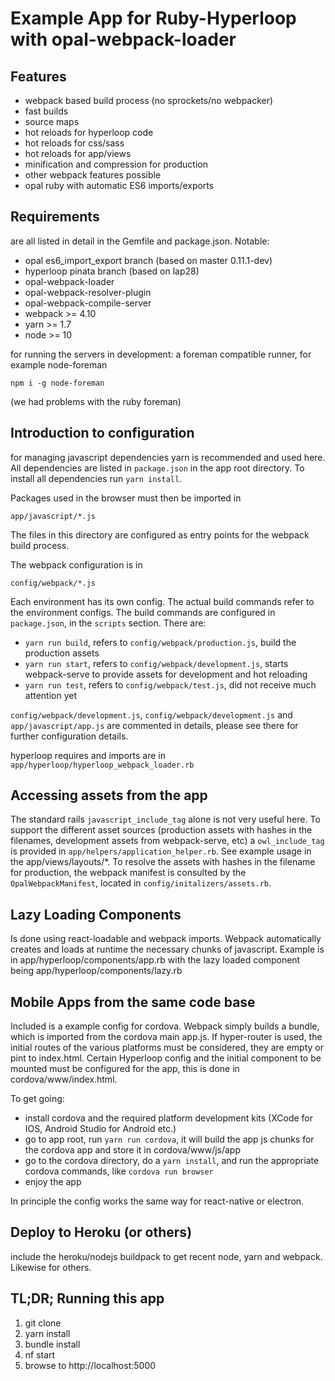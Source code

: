 # Example App for Ruby-Hyperloop with opal-webpack-loader

## Features
- webpack based build process (no sprockets/no webpacker)
- fast builds
- source maps
- hot reloads for hyperloop code
- hot reloads for css/sass
- hot reloads for app/views
- minification and compression for production
- other webpack features possible
- opal ruby with automatic ES6 imports/exports

## Requirements
are all listed in detail in the Gemfile and package.json. Notable:
- opal es6_import_export branch (based on master 0.11.1-dev)
- hyperloop pinata branch (based on lap28)
- opal-webpack-loader
- opal-webpack-resolver-plugin
- opal-webpack-compile-server
- webpack >= 4.10
- yarn >= 1.7
- node >= 10

for running the servers in development:
a foreman compatible runner, for example node-foreman

`npm i -g node-foreman`

(we had problems with the ruby foreman)

## Introduction to configuration

for managing javascript dependencies yarn is recommended and used here.
All dependencies are listed in `package.json` in the app root directory.
To install all dependencies run `yarn install`.

Packages used in the browser must then be imported in

`app/javascript/*.js`

The files in this directory are configured as entry points for the webpack
build process.

The webpack configuration is in

`config/webpack/*.js`

Each environment has its own config.
The actual build commands refer to the environment configs.
The build commands are configured in `package.json`, in the `scripts` section. There are:
- `yarn run build`, refers to `config/webpack/production.js`, build the production assets
- `yarn run start`, refers to `config/webpack/development.js`, starts webpack-serve to provide assets for development and hot reloading
- `yarn run test`, refers to `config/webpack/test.js`, did not receive much attention yet

`config/webpack/development.js`, `config/webpack/development.js` and `app/javascript/app.js` are commented in details, please see there for further configuration details.

hyperloop requires and imports are in `app/hyperloop/hyperloop_webpack_loader.rb`


## Accessing assets from the app

The standard rails `javascript_include_tag` alone is not very useful here. To support the different asset sources
(production assets with hashes in the filenames, development assets from webpack-serve, etc)
a `owl_include_tag` is provided in `app/helpers/application_helper.rb`. See example usage in the app/views/layouts/*.
To resolve the assets with hashes in the filename for production, the webpack manifest is consulted by the
`OpalWebpackManifest`, located in `config/initalizers/assets.rb`.

## Lazy Loading Components

Is done using react-loadable and webpack imports. Webpack automatically creates and loads at runtime
the necessary chunks of javascript. Example is in app/hyperloop/components/app.rb with the lazy loaded
component being app/hyperloop/components/lazy.rb

## Mobile Apps from the same code base

Included is a example config for cordova. Webpack simply builds a bundle, which is imported from the
cordova main app.js. If hyper-router is used, the initial routes of the various
platforms must be considered, they are empty or pint to index.html.
Certain Hyperloop config and the initial component to be mounted must be configured for the app,
this is done in cordova/www/index.html.

To get going:
- install cordova and the required platform development kits (XCode for IOS, Android Studio for Android etc.)
- go to app root, run `yarn run cordova`, it will build the app js chunks for the cordova app and store it in cordova/www/js/app
- go to the cordova directory, do a `yarn install`, and run the appropriate cordova commands, like `cordova run browser`
- enjoy the app

In principle the config works the same way for react-native or electron.

## Deploy to Heroku (or others)
include the heroku/nodejs buildpack to get recent node, yarn and webpack.
Likewise for others.

## TL;DR; Running this app

1. git clone
2. yarn install
3. bundle install
4. nf start
5. browse to http://localhost:5000 

